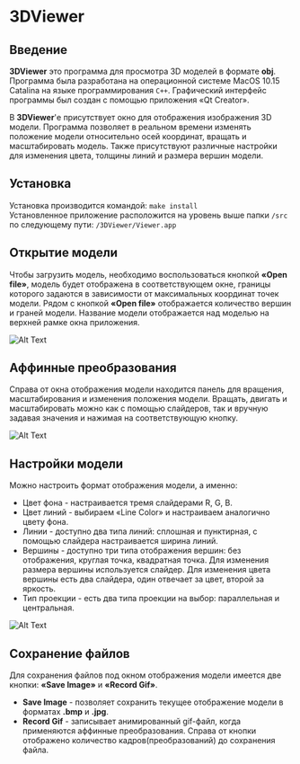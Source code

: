 # 3DViewer
## Введение
**3DViewer** это программа для просмотра 3D моделей в формате **obj**. Программа была разработана на операционной системе MacOS 10.15 Catalina на языке программирования ``C++``. Графический интерфейс программы был создан с помощью приложения «Qt Creator».

В **3DViewer**'е присутствует окно для отображения изображения 3D модели. Программа позволяет в реальном времени изменять положение модели относительно осей координат, вращать и масштабировать модель. Также присутствуют различные настройки для изменения цвета, толщины линий и размера вершин модели.
## Установка
Установка производится командой: `make install`  
Установленное приложение расположится на уровень выше папки `/src` по следующему пути: `/3DViewer/Viewer.app`
## Открытие модели
Чтобы загрузить модель, необходимо воспользоваться кнопкой **«Open file»**, модель будет отображена в соответствующем окне, границы которого задаются в зависимости от максимальных координат точек модели. Рядом с кнопкой **«Open file»** отображается количество вершин и граней модели. Название модели отображается над моделью на верхней рамке окна приложения.

![Alt Text](https://github.com/assassin0731/3dviewer2.0/blob/main/misc/firster%20(4).gif)

## Аффинные преобразования
Справа от окна отображения модели находится панель для вращения, масштабирования и изменения положения модели. Вращать, двигать и масштабировать можно как с помощью слайдеров, так и вручную задавая значения и нажимая на соответствующую кнопку.

![Alt Text](https://github.com/assassin0731/3dviewer2.0/blob/main/misc/seconder.gif)

## Настройки модели
Можно настроить формат отображения модели, а именно:
- Цвет фона - настраивается тремя слайдерами R, G, B.
- Цвет линий - выбираем «Line Color» и настраиваем аналогично цвету фона.
- Линии - доступно два типа линий: сплошная и пунктирная, с помощью слайдера настраивается ширина линий.
- Вершины - доступно три типа отображения вершин: без отображения, круглая точка, квадратная точка. Для изменения размера вершины используется слайдер. Для изменения цвета вершины есть два слайдера, один отвечает за цвет, второй за яркость.
- Тип проекции - есть два типа проекции на выбор: параллельная и центральная.

![Alt Text](https://github.com/assassin0731/3dviewer2.0/blob/main/misc/thirder%20(1).gif)

## Сохранение файлов
Для сохранения файлов под окном отображения модели имеется две кнопки: **«Save Image»** и **«Record Gif»**.
- **Save Image** - позволяет сохранить текущее отображение модели в форматах **.bmp** и **.jpg**.
- **Record Gif** - записывает анимированный gif-файл, когда применяются аффинные преобразования. Справа от кнопки отображено количество кадров(преобразований) до сохранения файла.

